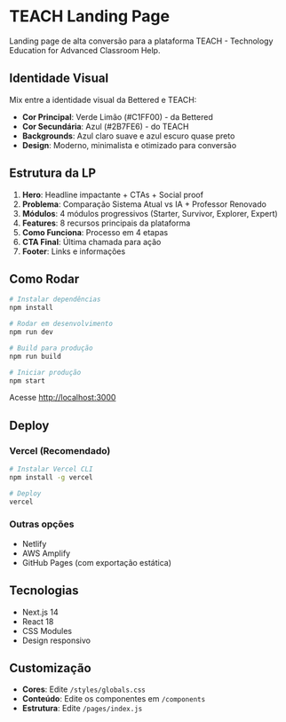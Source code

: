 # TEACH Landing Page

Landing page de alta conversão para a plataforma TEACH - Technology Education for Advanced Classroom Help.

## Identidade Visual

Mix entre a identidade visual da Bettered e TEACH:

- **Cor Principal**: Verde Limão (#C1FF00) - da Bettered
- **Cor Secundária**: Azul (#2B7FE6) - do TEACH
- **Backgrounds**: Azul claro suave e azul escuro quase preto
- **Design**: Moderno, minimalista e otimizado para conversão

## Estrutura da LP

1. **Hero**: Headline impactante + CTAs + Social proof
2. **Problema**: Comparação Sistema Atual vs IA + Professor Renovado
3. **Módulos**: 4 módulos progressivos (Starter, Survivor, Explorer, Expert)
4. **Features**: 8 recursos principais da plataforma
5. **Como Funciona**: Processo em 4 etapas
6. **CTA Final**: Última chamada para ação
7. **Footer**: Links e informações

## Como Rodar

```bash
# Instalar dependências
npm install

# Rodar em desenvolvimento
npm run dev

# Build para produção
npm run build

# Iniciar produção
npm start
```

Acesse [http://localhost:3000](http://localhost:3000)

## Deploy

### Vercel (Recomendado)

```bash
# Instalar Vercel CLI
npm install -g vercel

# Deploy
vercel
```

### Outras opções
- Netlify
- AWS Amplify
- GitHub Pages (com exportação estática)

## Tecnologias

- Next.js 14
- React 18
- CSS Modules
- Design responsivo

## Customização

- **Cores**: Edite `/styles/globals.css`
- **Conteúdo**: Edite os componentes em `/components`
- **Estrutura**: Edite `/pages/index.js`
